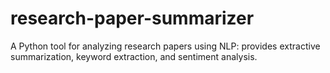 # research-paper-summarizer
A Python tool for analyzing research papers using NLP: provides extractive summarization, keyword extraction, and sentiment analysis.
